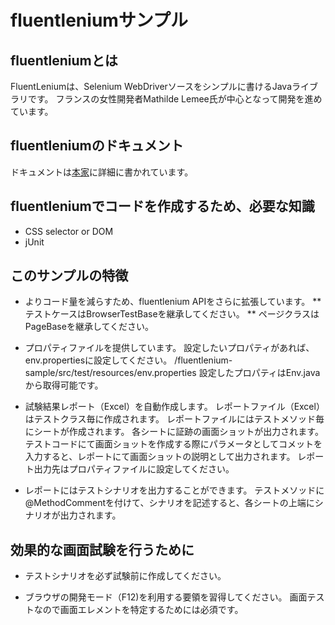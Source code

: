 # fluentleniumサンプル
## fluentleniumとは
FluentLeniumは、Selenium WebDriverソースをシンプルに書けるJavaライブラリです。
フランスの女性開発者Mathilde Lemee氏が中心となって開発を進めています。

## fluentleniumのドキュメント
ドキュメントは[本家](https://github.com/FluentLenium/FluentLenium)に詳細に書かれています。

## fluentleniumでコードを作成するため、必要な知識
* CSS selector or DOM
* jUnit

## このサンプルの特徴
* よりコード量を減らすため、fluentlenium APIをさらに拡張しています。
** テストケースはBrowserTestBaseを継承してください。
** ページクラスはPageBaseを継承してください。

* プロパティファイルを提供しています。
設定したいプロパティがあれば、env.propertiesに設定してください。
/fluentlenium-sample/src/test/resources/env.properties
設定したプロパティはEnv.javaから取得可能です。

* 試験結果レポート（Excel）を自動作成します。
レポートファイル（Excel）はテストクラス毎に作成されます。
レポートファイルにはテストメソッド毎にシートが作成されます。
各シートに証跡の画面ショットが出力されます。
テストコードにて画面ショットを作成する際にパラメータとしてコメットを入力すると、レポートにて画面ショットの説明として出力されます。
レポート出力先はプロパティファイルに設定してください。

* レポートにはテストシナリオを出力することができます。
テストメソッドに@MethodCommentを付けて、シナリオを記述すると、各シートの上端にシナリオが出力されます。

## 効果的な画面試験を行うために
* テストシナリオを必ず試験前に作成してください。

* ブラウザの開発モード（F12)を利用する要領を習得してください。
画面テストなので画面エレメントを特定するためには必須です。
